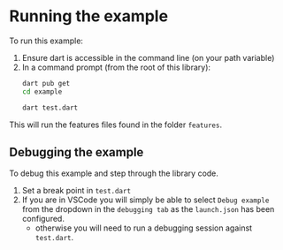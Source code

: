 # Running the example

To run this example:

1. Ensure dart is accessible in the command line (on your path variable)
2. In a command prompt (from the root of this library):
    ```bash
    dart pub get 
    cd example

    dart test.dart
    ```
This will run the features files found in the folder `features`.

## Debugging the example

To debug this example and step through the library code.

1. Set a break point in `test.dart`
2. If you are in VSCode you will simply be able to select `Debug example` from the dropdown in the `debugging tab` as the `launch.json` has been configured.
    - otherwise you will need to run a debugging session against `test.dart`.
